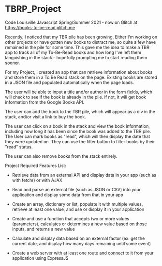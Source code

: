 # TBRP_Project

Code Louisville Javascript Spring/Summer 2021 - now on Glitch at https://books-to-be-read.glitch.me

Recently, I noticed that my TBR pile has been growing. Either I'm working on other projects or have gotten new books to distract me, so quite a few have remained in the pile for some time. This gave me the idea to make a TBR app to track all of my To-Be-Read books and how long I've left them languishing in the stack - hopefully prompting me to start reading them sooner. 

For my Project, I created an app that can retrieve information about books and store them in a To Be Read stack on the page. Existing books are stored in a JSON file and populated automatically when the page loads. 

The user will be able to input a title and/or author in the form fields, which will check to see if the book is already in the pile. If not, it will get book information from the Google Books API. 

The user can add the book to the TBR pile, which will appear as a div in the stack, and/or visit a link to buy the book. 

The user can click on a book in the stack and view the book information, including how long it has been since the book was added to the TBR pile. The User can mark books as "read", which will then display the date that they were updated on. They can use the filter button to filter books by their "read" status. 

The user can also remove books from the stack entirely. 



Project Required Features List:

* Retrieve data from an external API and display data in your app (such as with fetch() or with AJAX

* Read and parse an external file (such as JSON or CSV) into your application and display some data from that in your app

* Create an array, dictionary or list, populate it with multiple values, retrieve at least one value, and use or display it in your application

* Create and use a function that accepts two or more values (parameters), calculates or determines a new value based on those inputs, and returns a new value

* Calculate and display data based on an external factor (ex: get the current date, and display how many days remaining until some event)

* Create a web server with at least one route and connect to it from your application using ExpressJS




